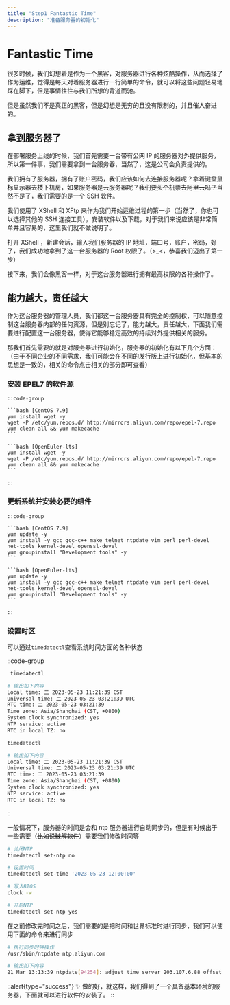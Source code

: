 ```yaml
---
title: "Step1 Fantastic Time"
description: "准备服务器的初始化"
---
```


# Fantastic Time

很多时候，我们幻想着是作为一个黑客，对服务器进行各种炫酷操作，从而选择了作为运维，觉得是每天对着服务器进行一行简单的命令，就可以将这些问题轻易地踩在脚下，但是事情往往与我们所想的背道而驰。

但是虽然我们不是真正的黑客，但是幻想是无穷的且没有限制的，并且催人奋进的。

## 拿到服务器了

在部署服务上线的时候，我们首先需要一台带有公网 IP 的服务器对外提供服务，所以第一件事，我们需要拿到一台服务器，当然了，这是公司会负责提供的。

我们拥有了服务器，拥有了账户密码，我们应该如何去连接服务器呢？拿着键盘鼠标显示器去楼下机房，如果服务器是云服务器呢？<s>我们要买个机票去阿里云吗？</s>当然不是了，我们需要的是一个 SSH 软件。

我们使用了 XShell 和 XFtp 来作为我们开始运维过程的第一步（当然了，你也可以选择其他的 SSH 连接工具），安装软件以及下载，对于我们来说应该是非常简单并且容易的，这里我们就不做说明了。

打开 XShell ，新建会话，输入我们服务器的 IP 地址，端口号，账户，密码，好了，我们成功地拿到了这一台服务器的 Root 权限了。（>_<，恭喜我们迈出了第一步）

接下来，我们会像黑客一样，对于这台服务器进行拥有最高权限的各种操作了。

## 能力越大，责任越大

作为这台服务器的管理人员，我们都这一台服务器具有完全的控制权，可以随意控制这台服务器内部的任何资源，但是别忘记了，能力越大，责任越大，下面我们需要进行配置这一台服务器，使得它能够稳定高效的持续对外提供相关的服务。

那我们首先需要的就是对服务器进行初始化，服务器的初始化有以下几个方面： （由于不同企业的不同需求，我们可能会在不同的发行版上进行初始化，但基本的思想是一致的，相关的命令点击相关的部分即可查看）

### 安装 EPEL7 的软件源

    ::code-group

    ```bash [CentOS 7.9]
    yum install wget -y
    wget -P /etc/yum.repos.d/ http://mirrors.aliyun.com/repo/epel-7.repo
    yum clean all && yum makecache
    ```

    ```bash [OpenEuler-lts]
    yum install wget -y
    wget -P /etc/yum.repos.d/ http://mirrors.aliyun.com/repo/epel-7.repo
    yum clean all && yum makecache
    ```

    ::

### 更新系统并安装必要的组件

    ::code-group

    ```bash [CentOS 7.9]
    yum update -y
    yum install -y gcc gcc-c++ make telnet ntpdate vim perl perl-devel net-tools kernel-devel openssl-devel
    yum groupinstall "Development tools" -y
    ```

    ```bash [OpenEuler-lts]
    yum update -y
    yum install -y gcc gcc-c++ make telnet ntpdate vim perl perl-devel net-tools kernel-devel openssl-devel
    yum groupinstall "Development tools" -y
    ```

    ::

### 设置时区

可以通过`timedatectl`查看系统时间方面的各种状态

::code-group

```bash [CentOS 7.9]
 timedatectl

# 输出如下内容
Local time: 二 2023-05-23 11:21:39 CST
Universal time: 二 2023-05-23 03:21:39 UTC
RTC time: 二 2023-05-23 03:21:39
Time zone: Asia/Shanghai (CST, +0800)
System clock synchronized: yes
NTP service: active
RTC in local TZ: no
```

```bash [OpenEuler-lts]
timedatectl

# 输出如下内容
Local time: 二 2023-05-23 11:21:39 CST
Universal time: 二 2023-05-23 03:21:39 UTC
RTC time: 二 2023-05-23 03:21:39
Time zone: Asia/Shanghai (CST, +0800)
System clock synchronized: yes
NTP service: active
RTC in local TZ: no
```

::


一般情况下，服务器的时间是会和 ntp 服务器进行自动同步的，但是有时候出于一些需要（<s>比如说破解软件</s>）需要我们修改时间等

```bash
# 关闭NTP
timedatectl set-ntp no

# 设置时间
timedatectl set-time '2023-05-23 12:00:00'

# 写入BIOS
clock -w

# 开启NTP
timedatectl set-ntp yes
```

在之前修改完时间之后，我们需要的是把时间和世界标准时进行同步，我们可以使用下面的命令来进行同步

```bash
# 执行同步时钟操作
/usr/sbin/ntpdate ntp.aliyun.com

# 输出如下内容
21 Mar 13:13:39 ntpdate[94254]: adjust time server 203.107.6.88 offset 0.035367 sec
```

::alert{type="success"}
✨ 做的好，就这样，我们得到了一个具备基本环境的服务器，下面就可以进行软件的安装了。
::
